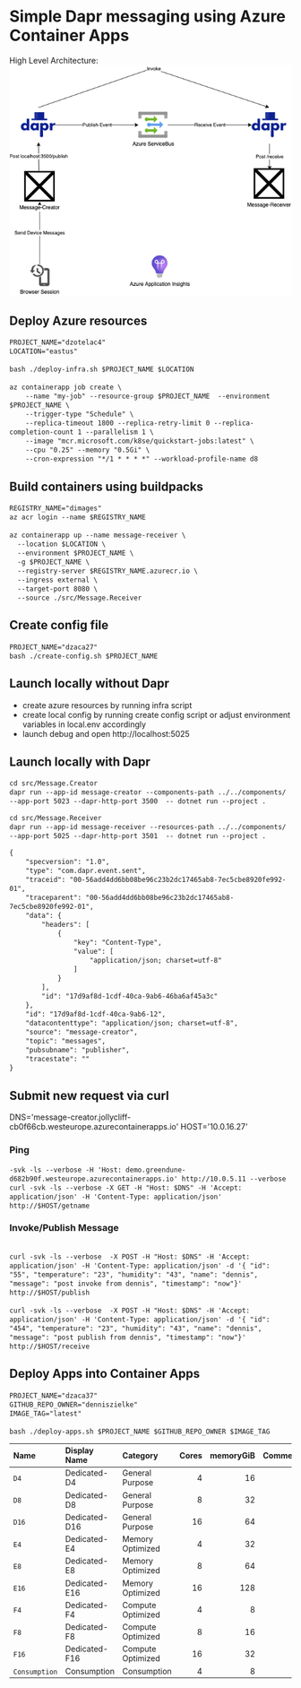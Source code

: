 # Simple Dapr messaging using Azure Container Apps



High Level Architecture:
![](/architecture.png)


## Deploy Azure resources

```
PROJECT_NAME="dzotelac4"
LOCATION="eastus"

bash ./deploy-infra.sh $PROJECT_NAME $LOCATION

az containerapp job create \
    --name "my-job" --resource-group $PROJECT_NAME  --environment $PROJECT_NAME \
    --trigger-type "Schedule" \
    --replica-timeout 1800 --replica-retry-limit 0 --replica-completion-count 1 --parallelism 1 \
    --image "mcr.microsoft.com/k8se/quickstart-jobs:latest" \
    --cpu "0.25" --memory "0.5Gi" \
    --cron-expression "*/1 * * * *" --workload-profile-name d8

```

## Build containers using buildpacks

```
REGISTRY_NAME="dimages"
az acr login --name $REGISTRY_NAME

az containerapp up --name message-receiver \
  --location $LOCATION \
  --environment $PROJECT_NAME \
  -g $PROJECT_NAME \
  --registry-server $REGISTRY_NAME.azurecr.io \
  --ingress external \
  --target-port 8080 \
  --source ./src/Message.Receiver

```

## Create config file
```
PROJECT_NAME="dzaca27"
bash ./create-config.sh $PROJECT_NAME
```

## Launch locally without Dapr
- create azure resources by running infra script 
- create local config by running create config script or adjust environment variables in local.env accordingly
- launch debug and open http://localhost:5025


## Launch locally with Dapr

```
cd src/Message.Creator
dapr run --app-id message-creator --components-path ../../components/ --app-port 5023 --dapr-http-port 3500  -- dotnet run --project .
```

```
cd src/Message.Receiver
dapr run --app-id message-receiver --resources-path ../../components/ --app-port 5025 --dapr-http-port 3501  -- dotnet run --project .
```

```
{
    "specversion": "1.0",
    "type": "com.dapr.event.sent",
    "traceid": "00-56add4dd6bb08be96c23b2dc17465ab8-7ec5cbe8920fe992-01",
    "traceparent": "00-56add4dd6bb08be96c23b2dc17465ab8-7ec5cbe8920fe992-01",
    "data": {
        "headers": [
            {
                "key": "Content-Type",
                "value": [
                    "application/json; charset=utf-8"
                ]
            }
        ],
        "id": "17d9af8d-1cdf-40ca-9ab6-46ba6af45a3c"
    },
    "id": "17d9af8d-1cdf-40ca-9ab6-12",
    "datacontenttype": "application/json; charset=utf-8",
    "source": "message-creator",
    "topic": "messages",
    "pubsubname": "publisher",
    "tracestate": ""
}
```

## Submit new request via curl

DNS='message-creator.jollycliff-cb0f66cb.westeurope.azurecontainerapps.io'
HOST='10.0.16.27'

### Ping

```
-svk -ls --verbose -H 'Host: demo.greendune-d682b90f.westeurope.azurecontainerapps.io' http://10.0.5.11 --verbose
curl -svk -ls --verbose -X GET -H "Host: $DNS" -H 'Accept: application/json' -H 'Content-Type: application/json'  http://$HOST/getname
```

### Invoke/Publish Message
```

curl -svk -ls --verbose  -X POST -H "Host: $DNS" -H 'Accept: application/json' -H 'Content-Type: application/json' -d '{ "id": "55", "temperature": "23", "humidity": "43", "name": "dennis", "message": "post invoke from dennis", "timestamp": "now"}' http://$HOST/publish

curl -svk -ls --verbose  -X POST -H "Host: $DNS" -H 'Accept: application/json' -H 'Content-Type: application/json' -d '{ "id": "454", "temperature": "23", "humidity": "43", "name": "dennis", "message": "post publish from dennis", "timestamp": "now"}' http://$HOST/receive

```

## Deploy Apps into Container Apps

```
PROJECT_NAME="dzaca37"
GITHUB_REPO_OWNER="denniszielke"
IMAGE_TAG="latest"

bash ./deploy-apps.sh $PROJECT_NAME $GITHUB_REPO_OWNER $IMAGE_TAG

```


| Name | Display Name | Category | Cores | memoryGiB | Comments |
|:--|:--|:--|--:|--:|:--|
| `D4` | Dedicated-D4 | General Purpose | 4 | 16 | |
| `D8` | Dedicated-D8 | General Purpose | 8 | 32 | |
| `D16` | Dedicated-D16 | General Purpose | 16 | 64 | |
| `E4` | Dedicated-E4 | Memory Optimized | 4 | 32 | |
| `E8` | Dedicated-E8 | Memory Optimized | 8 | 64 | |
| `E16` | Dedicated-E16 | Memory Optimized | 16 | 128 | |
| `F4` |  Dedicated-F4 | Compute Optimized | 4 | 8 | |
| `F8` |  Dedicated-F8 | Compute Optimized | 8 | 16 | |
| `F16` |  Dedicated-F16 | Compute Optimized | 16 | 32 | |
| `Consumption` | Consumption | Consumption | 4 | 8 | |
